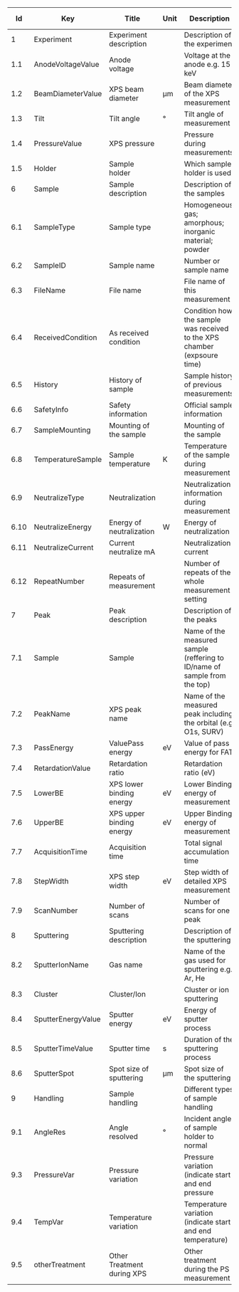 |Id  |  Key                  | Title                 |Unit | Description                                               | Type    | Occ | Allowed values |
|---- | -------------------   | ----------------------| ---- | ----------------------------------------------------------| ------- | -------- | ------------- |
| 1 | Experiment | Experiment description|  | Description of the experiment| | 1|  |
| 1.1 | AnodeVoltageValue     | Anode voltage   |   | Voltage at the anode e.g. 15 keV       | number | 1 ||
| 1.2 | BeamDiameterValue  | XPS beam diameter  | µm | Beam diameter of the XPS measurement  | number | 1 | |
| 1.3 | Tilt      | Tilt angle    |  °  | Tilt angle of measurement    | number | 1 | |
| 1.4 | PressureValue   | XPS pressure    |  | Pressure during measurements    | string | 1 | |
| 1.5 | Holder     | Sample holder   |  | Which sample holder is used    | string | 1 | |
| 6 | Sample | Sample description|  | Description of the samples| | 1-n |  |
| 6.1 | SampleType | Sample type  |  | Homogeneous; gas; amorphous; inorganic material; powder | string |1| |
| 6.2 | SampleID | Sample name |  | Number or sample name | string | 1 |  |
| 6.3 | FileName | File name |  | File name of this measurement | string | 1 |  |
| 6.4 | ReceivedCondition | As received condition |  | Condition how the sample was received to the XPS chamber (expsoure time) | string | 1 |  |
| 6.5 | History | History of sample |  | Sample history of previous measurements | string | 0 |  |
| 6.6 | SafetyInfo | Safety information |  | Official sample information | string | 0 |  |
| 6.7 | SampleMounting | Mounting of the sample |  | Mounting of the sample | string | 1 |  |
| 6.8 | TemperatureSample | Sample temperature | K | Temperature of the sample during measurement | number | 1 |  |
| 6.9 | NeutralizeType | Neutralization |  | Neutralization information during measurement | string | 1 |  |
| 6.10 | NeutralizeEnergy | Energy of neutralization | W | Energy of neutralization  | number | 1 |  |
| 6.11 | NeutralizeCurrent | Current neutralize mA|  | Neutralization current | string | 1 |  |
| 6.12 | RepeatNumber | Repeats of measurement |  | Number of repeats of the whole measurement setting | number | 0 |  |
| 7 | Peak | Peak description| | Description of the peaks | | 1-n |  |
| 7.1 | Sample | Sample |  | Name of the measured sample (reffering to ID/name of sample from the top) | string | 1-n |  |
| 7.2 | PeakName | XPS peak name |  | Name of the measured peak including the orbital (e.g. O1s, SURV) | string | 1 |  |
| 7.3 | PassEnergy | ValuePass energy |  eV | Value of pass energy for FAT | number | 1 |  |
| 7.4 | RetardationValue | Retardation ratio |  | Retardation ratio (eV) | number | 1 |  |
| 7.5 | LowerBE | XPS lower binding energy | eV | Lower Binding energy of measurement  | number | 1 |  |
| 7.6 | UpperBE | XPS upper binding energy | eV | Upper Binding energy of measurement  | number | 1 |  |
| 7.7 | AcquisitionTime | Acquisition time |  | Total signal accumulation time | number | 1 |  |
| 7.8 | StepWidth | XPS step width  | eV | Step width of detailed XPS measurement  | number | 1 |  |
| 7.9 | ScanNumber | Number of scans |  | Number of scans for one peak | number | 1 |  |
| 8 | Sputtering | Sputtering description| | Description of the sputtering | | 0-n |  |
| 8.2 | SputterIonName | Gas name       |   |Name of the gas used for sputtering e.g. Ar, He | string | 1 |  |
| 8.3 | Cluster | Cluster/Ion        |  | Cluster or ion sputtering | string | 1 |  |
| 8.4 | SputterEnergyValue | Sputter energy     |eV | Energy of sputter process  | number | 1 |  |
| 8.5 | SputterTimeValue | Sputter time      |s | Duration of the sputtering process  | number | 1 |  |
| 8.6 | SputterSpot | Spot size of sputtering    |µm | Spot size of the sputtering  |number|1||
|9 | Handling | Sample handling| | Different types of sample handling | | 0-n |  |
|9.1| AngleRes| Angle resolved|°|Incident angle of sample holder to normal||0||
|9.3|PressureVar|Pressure variation||Pressure variation (indicate start and end pressure||0||
|9.4|TempVar|Temperature variation|| Temperature variation (indicate start and end temperature)||0||
|9.5|otherTreatment|Other Treatment during XPS||Other treatment during the PS measurement||0||
